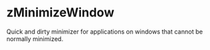 # zMinimizeWindow
Quick and dirty minimizer for applications on windows that cannot be normally minimized.
